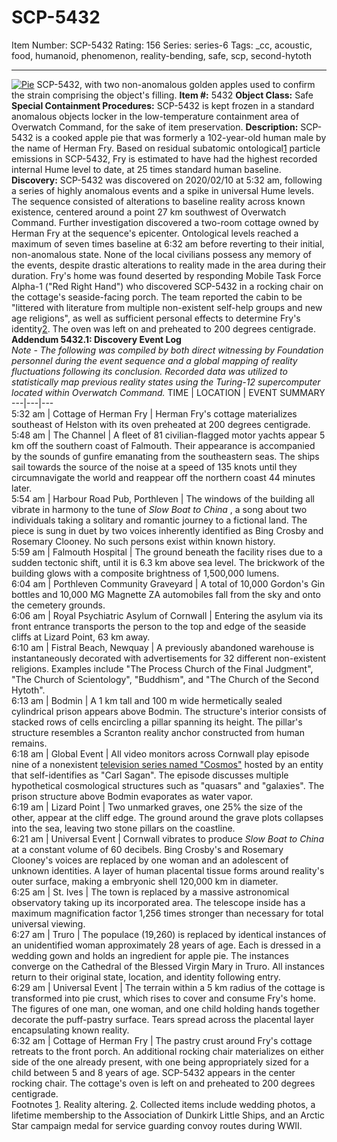 # SCP-5432
Item Number: SCP-5432
Rating: 156
Series: series-6
Tags: _cc, acoustic, food, humanoid, phenomenon, reality-bending, safe, scp, second-hytoth

---

[![Pie](https://scp-wiki.wdfiles.com/local--resized-images/scp-5432/Pie/medium.jpg)](https://scp-wiki.wdfiles.com/local--files/scp-5432/Pie)
SCP-5432, with two non-anomalous golden apples used to confirm the strain comprising the object's filling.
**Item #:** 5432
**Object Class:** Safe
**Special Containment Procedures:** SCP-5432 is kept frozen in a standard anomalous objects locker in the low-temperature containment area of Overwatch Command, for the sake of item preservation.
**Description:** SCP-5432 is a cooked apple pie that was formerly a 102-year-old human male by the name of Herman Fry. Based on residual subatomic ontological[1](javascript:;) particle emissions in SCP-5432, Fry is estimated to have had the highest recorded internal Hume level to date, at 25 times standard human baseline.
**Discovery:** SCP-5432 was discovered on 2020/02/10 at 5:32 am, following a series of highly anomalous events and a spike in universal Hume levels. The sequence consisted of alterations to baseline reality across known existence, centered around a point 27 km southwest of Overwatch Command. Further investigation discovered a two-room cottage owned by Herman Fry at the sequence's epicenter. Ontological levels reached a maximum of seven times baseline at 6:32 am before reverting to their initial, non-anomalous state. None of the local civilians possess any memory of the events, despite drastic alterations to reality made in the area during their duration.
Fry's home was found deserted by responding Mobile Task Force Alpha-1 ("Red Right Hand") who discovered SCP-5432 in a rocking chair on the cottage's seaside-facing porch. The team reported the cabin to be "littered with literature from multiple non-existent self-help groups and new age religions", as well as sufficient personal effects to determine Fry's identity[2](javascript:;). The oven was left on and preheated to 200 degrees centigrade.
**Addendum 5432.1: Discovery Event Log**  
_Note - The following was compiled by both direct witnessing by Foundation personnel during the event sequence and a global mapping of reality fluctuations following its conclusion. Recorded data was utilized to statistically map previous reality states using the Turing-12 supercomputer located within Overwatch Command._
TIME | LOCATION | EVENT SUMMARY  
---|---|---  
5:32 am | Cottage of Herman Fry | Herman Fry's cottage materializes southeast of Helston with its oven preheated at 200 degrees centigrade.  
5:48 am | The Channel | A fleet of 81 civilian-flagged motor yachts appear 5 km off the southern coast of Falmouth. Their appearance is accompanied by the sounds of gunfire emanating from the southeastern seas. The ships sail towards the source of the noise at a speed of 135 knots until they circumnavigate the world and reappear off the northern coast 44 minutes later.  
5:54 am | Harbour Road Pub, Porthleven | The windows of the building all vibrate in harmony to the tune of _Slow Boat to China_ , a song about two individuals taking a solitary and romantic journey to a fictional land. The piece is sung in duet by two voices inherently identified as Bing Crosby and Rosemary Clooney. No such persons exist within known history.  
5:59 am | Falmouth Hospital | The ground beneath the facility rises due to a sudden tectonic shift, until it is 6.3 km above sea level. The brickwork of the building glows with a composite brightness of 1,500,000 lumens.  
6:04 am | Porthleven Community Graveyard | A total of 10,000 Gordon's Gin bottles and 10,000 MG Magnette ZA automobiles fall from the sky and onto the cemetery grounds.  
6:06 am | Royal Psychiatric Asylum of Cornwall | Entering the asylum via its front entrance transports the person to the top and edge of the seaside cliffs at Lizard Point, 63 km away.  
6:10 am | Fistral Beach, Newquay | A previously abandoned warehouse is instantaneously decorated with advertisements for 32 different non-existent religions. Examples include "The Process Church of the Final Judgment", "The Church of Scientology", "Buddhism", and "The Church of the Second Hytoth".  
6:13 am | Bodmin | A 1 km tall and 100 m wide hermetically sealed cylindrical prison appears above Bodmin. The structure's interior consists of stacked rows of cells encircling a pillar spanning its height. The pillar's structure resembles a Scranton reality anchor constructed from human remains.  
6:18 am | Global Event | All video monitors across Cornwall play episode nine of a nonexistent [television series named "Cosmos"](/scp-3049) hosted by an entity that self-identifies as "Carl Sagan". The episode discusses multiple hypothetical cosmological structures such as "quasars" and "galaxies". The prison structure above Bodmin evaporates as water vapor.  
6:19 am | Lizard Point | Two unmarked graves, one 25% the size of the other, appear at the cliff edge. The ground around the grave plots collapses into the sea, leaving two stone pillars on the coastline.  
6:21 am | Universal Event | Cornwall vibrates to produce _Slow Boat to China_ at a constant volume of 60 decibels. Bing Crosby's and Rosemary Clooney's voices are replaced by one woman and an adolescent of unknown identities. A layer of human placental tissue forms around reality's outer surface, making a embryonic shell 120,000 km in diameter.  
6:25 am | St. Ives | The town is replaced by a massive astronomical observatory taking up its incorporated area. The telescope inside has a maximum magnification factor 1,256 times stronger than necessary for total universal viewing.  
6:27 am | Truro | The populace (19,260) is replaced by identical instances of an unidentified woman approximately 28 years of age. Each is dressed in a wedding gown and holds an ingredient for apple pie. The instances converge on the Cathedral of the Blessed Virgin Mary in Truro. All instances return to their original state, location, and identity following entry.  
6:29 am | Universal Event | The terrain within a 5 km radius of the cottage is transformed into pie crust, which rises to cover and consume Fry's home. The figures of one man, one woman, and one child holding hands together decorate the puff-pastry surface. Tears spread across the placental layer encapsulating known reality.  
6:32 am | Cottage of Herman Fry | The pastry crust around Fry's cottage retreats to the front porch. An additional rocking chair materializes on either side of the one already present, with one being appropriately sized for a child between 5 and 8 years of age. SCP-5432 appears in the center rocking chair. The cottage's oven is left on and preheated to 200 degrees centigrade.  
Footnotes
[1](javascript:;). Reality altering.
[2](javascript:;). Collected items include wedding photos, a lifetime membership to the Association of Dunkirk Little Ships, and an Arctic Star campaign medal for service guarding convoy routes during WWII.